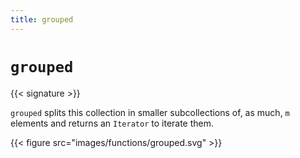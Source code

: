 ```yaml
---
title: grouped
---
```


# `grouped`

{{< signature >}}

`grouped` splits this collection in smaller subcollections of, as much, `m` elements and returns an `Iterator` to iterate them.

{{< figure src="images/functions/grouped.svg" >}}
